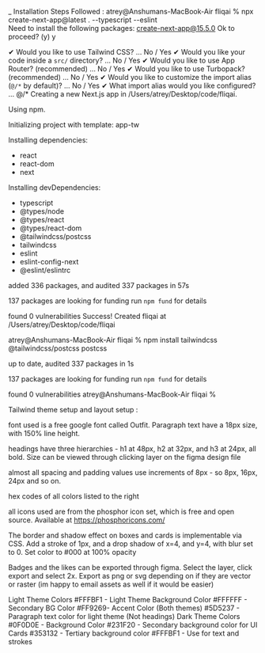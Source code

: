 _ Installation Steps Followed :
atrey@Anshumans-MacBook-Air fliqai % npx create-next-app@latest . --typescript --eslint      
Need to install the following packages:
create-next-app@15.5.0
Ok to proceed? (y) y

✔ Would you like to use Tailwind CSS? … No / Yes
✔ Would you like your code inside a `src/` directory? … No / Yes
✔ Would you like to use App Router? (recommended) … No / Yes
✔ Would you like to use Turbopack? (recommended) … No / Yes
✔ Would you like to customize the import alias (`@/*` by default)? … No / Yes
✔ What import alias would you like configured? … @/*
Creating a new Next.js app in /Users/atrey/Desktop/code/fliqai.

Using npm.

Initializing project with template: app-tw 


Installing dependencies:
- react
- react-dom
- next

Installing devDependencies:
- typescript
- @types/node
- @types/react
- @types/react-dom
- @tailwindcss/postcss
- tailwindcss
- eslint
- eslint-config-next
- @eslint/eslintrc


added 336 packages, and audited 337 packages in 57s

137 packages are looking for funding
  run `npm fund` for details

found 0 vulnerabilities
Success! Created fliqai at /Users/atrey/Desktop/code/fliqai

atrey@Anshumans-MacBook-Air fliqai % npm install tailwindcss @tailwindcss/postcss postcss

up to date, audited 337 packages in 1s

137 packages are looking for funding
  run `npm fund` for details

found 0 vulnerabilities
atrey@Anshumans-MacBook-Air fliqai % 



Tailwind theme setup and layout setup :

font used is a free google font called Outfit. Paragraph text have a 18px size, with 150% line height. 

headings have three hierarchies - h1 at 48px, h2 at 32px, and h3 at 24px, all bold. Size can be viewed through clicking layer on the figma design file

almost all spacing and padding values use increments of 8px - so 8px, 16px, 24px and so on. 

hex codes of all colors listed to the right

all icons used are from the phosphor icon set, which is free and open source. Available at https://phosphoricons.com/

The border and shadow effect on boxes and cards is implementable via CSS. Add a stroke of 1px, and a drop shadow of x=4, and y=4, with blur set to 0. Set color to #000 at 100% opacity 

Badges and the likes can be exported through figma. Select the layer, click export and select 2x. Export as png or svg depending on if they are vector or raster (im happy to email assets as well if it would be easier)

Light Theme Colors
#FFFBF1 - Light Theme Background Color
#FFFFFF - Secondary BG Color
#FF9269- Accent Color  (Both themes)
#5D5237 - Paragraph text color for light theme (Not headings)
Dark Theme Colors
#0F0D0E - Background Color
#231F20 - Secondary background color for UI Cards 
#353132 - Tertiary background color
#FFFBF1 - Use for text and strokes


